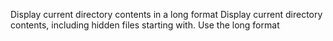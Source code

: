 Display current directory contents in a long format
Display current directory contents, including hidden files starting with. Use the long format
